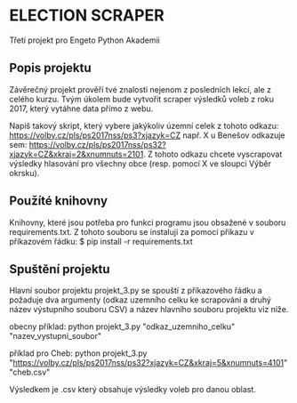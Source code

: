 # ELECTION SCRAPER

Třetí projekt pro Engeto Python Akademii

## Popis projektu

Závěrečný projekt prověří tvé znalosti nejenom z posledních lekcí, ale z celého kurzu. Tvým úkolem bude vytvořit scraper výsledků voleb z roku 2017, který vytáhne data přímo z webu.

Napiš takový skript, který vybere jakýkoliv územní celek z tohoto odkazu: https://volby.cz/pls/ps2017nss/ps3?xjazyk=CZ např. X u Benešov odkazuje sem: https://volby.cz/pls/ps2017nss/ps32?xjazyk=CZ&xkraj=2&xnumnuts=2101. Z tohoto odkazu chcete vyscrapovat výsledky hlasování pro všechny obce (resp. pomocí X ve sloupci Výběr okrsku).

## Použíté knihovny

Knihovny, které jsou potřeba pro funkci programu jsou obsažené v souboru requirements.txt. Z tohoto souboru se instalují za pomocí příkazu v příkazovém řádku: 
$ pip install -r requirements.txt 

## Spuštění projektu

Hlavní soubor projektu projekt_3.py se spouští z příkazového řádku a požaduje dva argumenty (odkaz uzemního celku ke scrapování a druhý název výstupního souboru CSV) a název hlavního souboru projektu viz níže.

obecny  příklad:
python projekt_3.py "odkaz_uzemniho_celku" "nazev_vystupni_soubor"

příklad pro Cheb:
python projekt_3.py "https://volby.cz/pls/ps2017nss/ps32?xjazyk=CZ&xkraj=5&xnumnuts=4101" "cheb.csv"

Výsledkem je .csv který obsahuje výsledky voleb pro danou oblast.